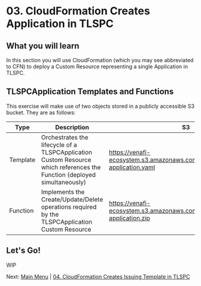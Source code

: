 # 03. CloudFormation Creates Application in TLSPC

## What you will learn

In this section you will use CloudFormation (which you may see abbreviated to CFN) to deploy a Custom Resource representing a single Application in TLSPC.

## TLSPCApplication Templates and Functions

This exercise will make use of two objects stored in a publicly accessible S3 bucket.
They are as follows:

| Type | Description | S3 | Source |
| - | - | - | - |
| Template | Orchestrates the lifecycle of a TLSPCApplication Custom Resource which references the Function (deployed simultaneously) | https://venafi-ecosystem.s3.amazonaws.com/tlspc/templates/tlspc-application.yaml | [View](https://github.com/paulternate/cf-venafi-automation/blob/main/tlspc/templates/tlspc-application.yaml)  |
| Function | Implements the Create/Update/Delete operations required by the TLSPCApplication Custom Resource | https://venafi-ecosystem.s3.amazonaws.com/tlspc/functions/tlspc-application.zip | [View](https://github.com/paulternate/cf-venafi-automation/blob/main/tlspc/functions/tlspc-application/app/app.py) |

## Let's Go!

WIP

Next: [Main Menu](../README.md) | [04. CloudFormation Creates Issuing Template in TLSPC](../04-tlspc-create-issuing-template/README.md)

